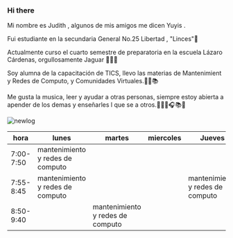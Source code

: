 ### Hi there 
Mi nombre es Judith , algunos de mis amigos me dicen Yuyis .

Fui estudiante en la secundaria General No.25 Libertad , "Linces"🐺

Actualmente curso el cuarto semestre de preparatoria en la escuela Lázaro Cárdenas, orgullosamente Jaguar 🐆🐾📜

Soy alumna de la capacitación de TICS, llevo las materias de Mantenimient  y Redes de Computo, y Comunidades Virtuales.🙋‍♀️📚

Me gusta la musica, leer y ayudar a otras personas, siempre estoy abierta a apender de los demas y enseñarles l que se a otros.🎼🎵🎶🎧📚📜

![newlog](https://user-images.githubusercontent.com/99929621/154746714-2cb31553-b90f-464e-97c1-9877ca53bc0d.png)

| hora      | lunes                            | martes                           | miercoles | Jueves                           |
|-----------|----------------------------------|----------------------------------|-----------|----------------------------------|
| 7:00-7:50 | mantenimiento y redes de computo |                                  |           |                                  |
| 7:55-8:45 | mantenimiento y redes de computo |                                  |           | mantenimiento y redes de computo |
| 8:50-9:40 |                                  | mantenimiento y redes de computo |           |                                  |



<!--
**24judith/24judith** is a ✨ _special_ ✨ repository because its `README.md` (this file) appears on your GitHub profile.

Here are some ideas to get you started:

- 🔭 I’m currently working on ...
- 🌱 I’m currently learning ...
- 👯 I’m looking to collaborate on ...
- 🤔 I’m looking for help with ...
- 💬 Ask me about ...
- 📫 How to reach me: ...
- 😄 Pronouns: ...
- ⚡ Fun fact: ...
-->
